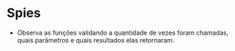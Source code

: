# Spies

- Observa as funções validando a quantidade de vezes foram chamadas, quais parâmetros e quais resultados elas retornaram.